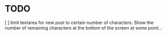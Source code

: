 # TODO

[ ] limit textarea for new post to certain number of characters. Show the number of remaining characters at the bottom of the screen at some point...
